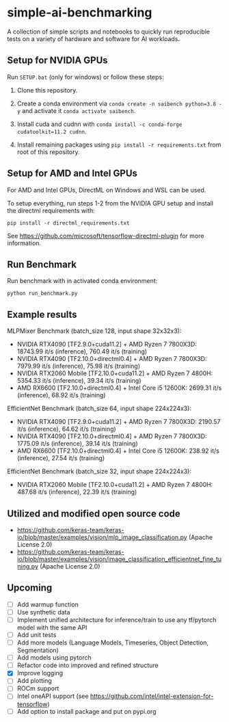 # simple-ai-benchmarking

A collection of simple scripts and notebooks to quickly run reproducible tests on a variety of hardware and software for AI workloads.

## Setup for NVIDIA GPUs

Run `SETUP.bat` (only for windows) or follow these steps:

1. Clone this repository.

2. Create a conda environment via `conda create -n saibench python=3.8 -y` and activate it `conda activate saibench`.

3. Install cuda and cudnn with `conda install -c conda-forge cudatoolkit=11.2 cudnn`.

4. Install remaining packages using `pip install -r requirements.txt` from root of this repository.

## Setup for AMD and Intel GPUs

For AMD and Intel GPUs, DirectML on Windows and WSL can be used. 

To setup everything, run steps 1-2 from the NVIDIA GPU setup and install the directml requirements with:

`pip install -r directml_requirements.txt`

See https://github.com/microsoft/tensorflow-directml-plugin for more information.

## Run Benchmark

Run benchmark with in activated conda environment:

`python run_benchmark.py`

## Example results

MLPMixer Benchmark (batch_size 128, input shape 32x32x3):

- NVIDIA RTX4090 [TF2.9.0+cuda11.2] + AMD Ryzen 7 7800X3D: 18743.99 it/s (inference), 760.49 it/s (training)
- NVIDIA RTX4090 [TF2.10.0+directml0.4] + AMD Ryzen 7 7800X3D: 7979.99 it/s (inference), 75.98 it/s (training)
- NVIDIA RTX2060 Mobile [TF2.10.0+cuda11.2] + AMD Ryzen 7 4800H: 5354.33 it/s (inference), 39.34 it/s (training)
- AMD RX6600 [TF2.10.0+directml0.4] + Intel Core i5 12600K: 2699.31 it/s (inference), 68.92 it/s (training)

EfficientNet Benchmark (batch_size 64, input shape 224x224x3):

- NVIDIA RTX4090 [TF2.9.0+cuda11.2] + AMD Ryzen 7 7800X3D: 2190.57 it/s (inference), 64.62 it/s (training)
- NVIDIA RTX4090 [TF2.10.0+directml0.4] + AMD Ryzen 7 7800X3D: 1775.09 it/s (inference), 39.14 it/s (training)
- AMD RX6600 [TF2.10.0+directml0.4] + Intel Core i5 12600K: 238.92 it/s (inference), 27.54 it/s (training)

EfficientNet Benchmark (batch_size 32, input shape 224x224x3):

- NVIDIA RTX2060 Mobile [TF2.10.0+cuda11.2] + AMD Ryzen 7 4800H: 487.68 it/s (inference), 22.39 it/s (training)

## Utilized and modified open source code

- https://github.com/keras-team/keras-io/blob/master/examples/vision/mlp_image_classification.py (Apache License 2.0)
- https://github.com/keras-team/keras-io/blob/master/examples/vision/image_classification_efficientnet_fine_tuning.py (Apache License 2.0)

## Upcoming

- [ ] Add warmup function
- [ ] Use synthetic data
- [ ] Implement unified architecture for inference/train to use any tf/pytorch model with the same API
- [ ] Add unit tests
- [ ] Add more models (Language Models, Timeseries, Object Detection, Segmentation)
- [ ] Add models using pytorch
- [ ] Refactor code into improved and refined structure
- [x] Improve logging 
- [ ] Add plotting
- [ ] ROCm support
- [ ] Intel oneAPI support (see https://github.com/intel/intel-extension-for-tensorflow)
- [ ] Add option to install package and put on pypi.org
